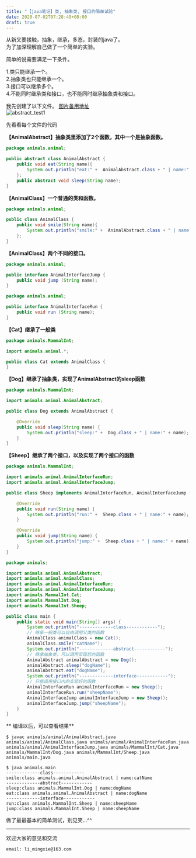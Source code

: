 ```yaml
---
title: "【java笔记】类, 抽象类, 接口的简单试验"
date: 2020-07-02T07:28:49+08:00
draft: true
---
```


从新又要接触，抽象，继承，多态，封装的java了。  
为了加深理解自己做了一个简单的实验。  

简单的说需要满足一下条件。  

> 
1.类只能继承一个。  
2.抽象类也只能继承一个。  
3.接口可以继承多个。  
4.不能同时继承类和接口，也不能同时继承抽象类和接口。  

我先创建了以下文件。
[图片备用地址](https://limingxie.github.io/images/java/abstract/abstract_test1.png)  
![abstract_test1](https://mingxie-blog.oss-cn-beijing.aliyuncs.com/image/java/abstract/abstract_test1.png)

先看看每个文件的代码


**【AnimalAbstract】抽象类里添加了2个函数，其中一个是抽象函数。**
```java
package animals.animal;

public abstract class AnimalAbstract {
    public void eat(String name){
        System.out.println("eat:" +  AnimalAbstract.class + " | name:" + name);
    };
    public abstract void sleep(String name);
}
```

**【AnimalClass】一个普通的类和函数。**
```java
package animals.animal;

public class AnimalClass {
    public void smile(String name){
        System.out.println("smile:" +  AnimalAbstract.class + " | name:" + name);
    };
}
```

**【AnimalClass】两个不同的接口。**
```java
package animals.animal;

public interface AnimalInterfaceJump {
    public void jump (String name);
}
```

```java
package animals.animal;

public interface AnimalInterfaceRun {
    public void run (String name);
}
```

**【Cat】继承了一般类**
```java
package animals.MammalInt;

import animals.animal.*;

public class Cat extends AnimalClass {
}
```

**【Dog】继承了抽象类，实现了AnimalAbstract的sleep函数**
```java
package animals.MammalInt;

import animals.animal.AnimalAbstract;

public class Dog extends AnimalAbstract {

    @Override
    public void sleep(String name) {
        System.out.println("sleep:" +  Dog.class + " | name:" + name);
    }
}
```

**【Sheep】继承了两个接口，以及实现了两个接口的函数**
```java
package animals.MammalInt;

import animals.animal.AnimalInterfaceRun;
import animals.animal.AnimalInterfaceJump;

public class Sheep implements AnimalInterfaceRun, AnimalInterfaceJump {

    @Override
    public void run(String name) {
        System.out.println("run:" +  Sheep.class + " | name:" + name);
    }

    @Override
    public void jump(String name) {
        System.out.println("jump:" +  Sheep.class + " | name:" + name);
    }
}
```

```java
package animals;

import animals.animal.AnimalAbstract;
import animals.animal.AnimalClass;
import animals.animal.AnimalInterfaceRun;
import animals.animal.AnimalInterfaceJump;
import animals.MammalInt.Cat;
import animals.MammalInt.Dog;
import animals.MammalInt.Sheep;

public class main {
    public static void main(String[] args) {
        System.out.println("-------------class------------");
        // 继承一般类可以自由调用父类的函数
        AnimalClass animalClass = new Cat();
        animalClass.smile("catName");
        System.out.println("-------------abstract------------");
        // 继承抽象类，可以调用实现后的函数
        AnimalAbstract animalAbstract = new Dog();
        animalAbstract.sleep("dogName");
        animalAbstract.eat("dogName");
        System.out.println("-------------interface------------");
        // 只能调用接口内的实现好的函数
        AnimalInterfaceRun animalInterfaceRun = new Sheep();
        animalInterfaceRun.run("sheepName");
        AnimalInterfaceJump animalInterfaceJump = new Sheep();
        animalInterfaceJump.jump("sheepName");
    }
}
```

** 编译以后，可以查看结果**
```
$ javac animals/animal/AnimalAbstract.java animals/animal/AnimalClass.java animals/animal/AnimalInterfaceRun.java animals/animal/AnimalInterfaceJump.java animals/MammalInt/Cat.java animals/MammalInt/Dog.java animals/MammalInt/Sheep.java animals/main.java

$ java animals.main
-------------class------------
smile:class animals.animal.AnimalAbstract | name:catName
-------------abstract------------
sleep:class animals.MammalInt.Dog | name:dogName
eat:class animals.animal.AnimalAbstract | name:dogName
-------------interface------------
run:class animals.MammalInt.Sheep | name:sheepName
jump:class animals.MammalInt.Sheep | name:sheepName
```

做了最最基本的简单测试，别见笑...^^

----------------------------------------------
欢迎大家的意见和交流

`email: li_mingxie@163.com`